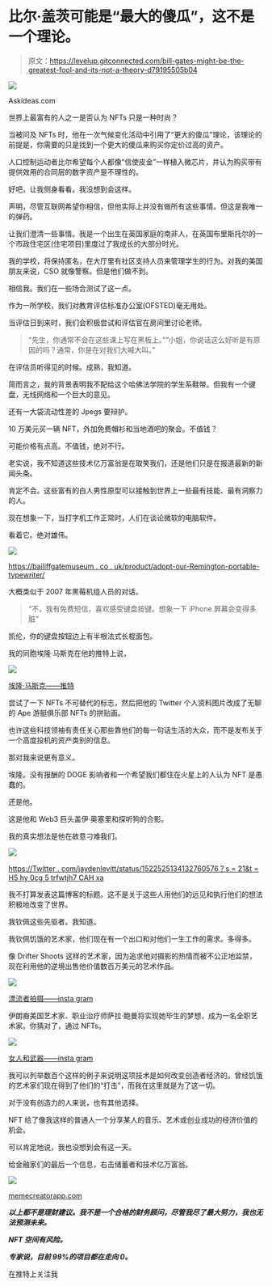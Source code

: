 # 比尔·盖茨可能是“最大的傻瓜”，这不是一个理论。

> 原文：<https://levelup.gitconnected.com/bill-gates-might-be-the-greatest-fool-and-its-not-a-theory-d79195505b04>

![](img/a56102f9528e3204af4cbda08386c30f.png)

Askideas.com

世界上最富有的人之一是否认为 NFTs 只是一种时尚？

当被问及 NFTs 时，他在一次气候变化活动中引用了“更大的傻瓜”理论，该理论的前提是，你需要的只是找到一个更大的傻瓜来购买你定价过高的资产。

人口控制运动者比尔希望每个人都像“信使皮金”一样植入微芯片，并认为购买带有提供效用的合同层的数字资产是不理性的。

好吧，让我侧身看看。我没想到会这样。

声明，尽管互联网希望你相信，但他实际上并没有做所有这些事情。但这是我唯一的弹药。

让我们澄清一些事情。我是一个出生在英国家庭的南非人，在英国布里斯托尔的一个市政住宅区(住宅项目)里度过了我成长的大部分时光。

我的学校，将保持匿名，在大厅里有社区支持人员来管理学生的行为。对我的美国朋友来说，CSO 就像警察。但是他们做不到。

相信我。我们在一些场合测试了这一点。

作为一所学校，我们对教育评估标准办公室(OFSTED)毫无用处。

当评估日到来时，我们会积极尝试和评估官在房间里讨论老师。

> “先生，你通常不会在这些课上写在黑板上。”“小姐，你说话这么好听是有原因的吗？通常，你是在对我们大喊大叫。”

在评估员听得见的时候。成熟，我知道。

简而言之，我的背景表明我不配给这个哈佛法学院的学生系鞋带。但我有一个键盘，无线网络和一个巨大的意见。

还有一大袋流动性差的 Jpegs 要辩护。

10 万美元买一辆 NFT，外加免费帽衫和当地酒吧的聚会。不值钱？

可能价格有点高。不值钱，绝对不行。

老实说，我不知道这些技术亿万富翁是在取笑我们，还是他们只是在报道最新的新闻头条。

肯定不会。这些富有的白人男性原型可以接触到世界上一些最有技能、最有洞察力的人。

现在想象一下，当打字机工作正常时，人们在谈论微软的电脑软件。

看着它。绝对雄伟。

![](img/3a51cb7613c678755b79a51fe6527b49.png)

[https://bailiffgatemuseum . co . uk/product/adopt-our-Remington-portable-typewriter/](https://bailiffgatemuseum.co.uk/product/adopt-our-remington-portable-typewriter/)

大概类似于 2007 年黑莓机组人员的对话。

> “不，我有免费短信，喜欢感受键盘按键。想象一下 iPhone 屏幕会变得多脏”

凯伦，你的键盘按钮边上有半根法式长棍面包。

我的同胞埃隆·马斯克在他的推特上说，

![](img/b713cfa806c4f36a3cc98ef101d9f180.png)

[埃隆·马斯克——推特](https://twitter.com/elonmusk)

尝试了一下 NFTs 不可替代的标志，然后把他的 Twitter 个人资料图片改成了无聊的 Ape 游艇俱乐部 NFTs 的拼贴画。

也许这些科技领袖有责任关心那些靠他们的每一句话生活的大众，而不是发布关于一个高度投机的资产类别的信息。

那对我来说更有意义。

埃隆。没有报酬的 DOGE 影响者和一个希望我们都住在火星上的人认为 NFT 是愚蠢的。

还是他。

这是他和 Web3 巨头盖伊·奥塞里和探听狗的合影。

我的真实想法是他在故意刁难我们。

![](img/4af9290bf52883ff5fb8eab71651d26a.png)

[https://Twitter . com/jaydenlevitt/status/1522525134132760576？s = 21&t = H5 hy 0cg 5 trfwtjh7 CAH xa](https://twitter.com/jaydenlevitt/status/1522525134132760576?s=21&t=h5Hy0CG5TRfwTJjh7CAHxA)

我不打算发表这篇博客的标题。这不是关于这些人用他们的远见和执行他们的想法积极地改变了世界。

我钦佩这些先驱者。我知道。

我钦佩饥饿的艺术家，他们现在有一个出口和对他们一生工作的需求。多得多。

像 Drifter Shoots 这样的艺术家，因为追求他对摄影的热情而被不公正地监禁，现在利用他的逆境出售他价值数百万美元的艺术作品。

![](img/e9fdd17f79428f9d1bbcd157daa59a8e.png)

[漂流者拍摄——insta gram](https://www.instagram.com/p/Cc1gxIfpQIN/?igshid=YmMyMTA2M2Y=)

伊朗裔美国艺术家、职业治疗师萨拉·鲍曼将实现她毕生的梦想，成为一名全职艺术家。你猜对了，通过 NFTs。

![](img/1949c1a4e874726a4a1b94d72db2c0a7.png)

[女人和武器——insta gram](https://www.instagram.com/p/Cd3dHg1uTgE/?igshid=YmMyMTA2M2Y=)

我可以列举数百个这样的例子来说明这项技术是如何改变创造者经济的。曾经饥饿的艺术家们现在得到了他们的“打击”，而我在这里就是为了这一切。

对于没有创造力的人来说，也有其他选择。

NFT 给了像我这样的普通人一个分享某人的音乐、艺术或创业成功的经济价值的机会。

可以肯定地说，我也没想到会有这一天。

给金融家们的最后一个信息，右击储蓄者和技术亿万富翁。

![](img/ab0deb0c042c4f3bcb395ef88aa97324.png)

[memecreatorapp.com](http://memecreatorapp.com)

***以上都不是理财建议。我不是一个合格的财务顾问，尽管我尽了最大努力，我也无法预测未来。***

***NFT 空间有风险。***

***专家说，目前 99%的项目都在走向 0。***

在推特上关注我